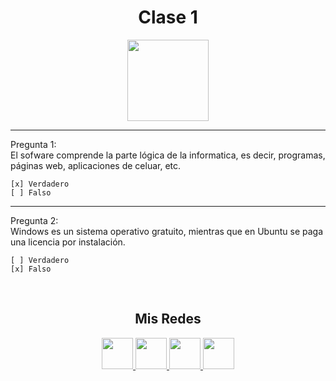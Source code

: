<h1 align="center">Clase 1</h1>

<p align="center">
<img height=130px src="https://i.ibb.co/BL0pJF8/Polo.png"/>
</p>

  -----------------------------------------------------------
Pregunta 1: <br>
El sofware comprende la parte lógica de la informatica, es decir, programas, páginas web, aplicaciones de celuar, etc.
```
[x] Verdadero
[ ] Falso
```

-----------------------------------------------------------

Pregunta 2: <br>
Windows es un sistema operativo gratuito, mientras que en Ubuntu se paga una licencia por instalación.
```
[ ] Verdadero
[x] Falso
```

<br>
<center>

<h2 align="center"> Mis Redes </h2>
<p  align="center">
<a href="https://www.linkedin.com/in/facundo-n-dubois-08b251184/" target="_blank">
  <img src="https://i.ibb.co/7VZQrXx/link.png" height=50px>
</a>
<a href="https://www.instagram.com/duboisfacu/" target="_blank">
  <img src="https://i.ibb.co/stNqbkw/ig.png" height=50px>
</a>
<a href="https://www.reddit.com/user/Stackden" target="_blank">
<img src="https://i.ibb.co/4T7YM0V/reddit.png" height=50px>
</a>
<a href="https://twitter.com/duboisfacu" target="_blank">
<img src="https://i.ibb.co/PxrxjS2/twitter.png" height=50px>
</a>
  </p>
</center>
